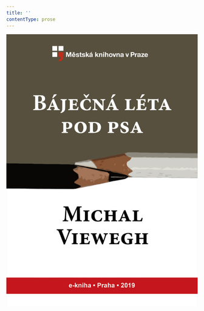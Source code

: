 ```yaml
---
title: ''
contentType: prose
---
```


![obalka_bajecna_leta_pod_psa.jpg](./resources/obalka_bajecna_leta_s_k_fmt.png)

